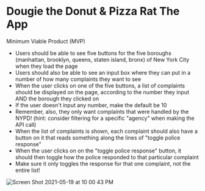 # Dougie the Donut & Pizza Rat The App
 
Minimum Viable Product (MVP)

- Users should be able to see five buttons for the five boroughs (manhattan, brooklyn, queens, staten island, bronx) of New York City when they load the page
- Users should also be able to see an input box where they can put in a number of how many complaints they want to see
- When the user clicks on one of the five buttons, a list of complaints should be displayed on the page, according to the number they input AND the borough they clicked on
- If the user doesn't input any number, make the default be 10
- Remember, also, they only want complaints that were handled by the NYPD! (hint: consider filtering for a specific "agency" when making the API call)
- When the list of complaints is shown, each complaint should also have a button on it that reads something along the lines of "toggle police response"
- When the user clicks on on the "toggle police response" button, it should then toggle how the police responded to that particular complaint
- Make sure it only toggles the response for that one complaint, not the entire list!

![Screen Shot 2021-05-19 at 10 00 43 PM](https://user-images.githubusercontent.com/80981810/118908268-17261b80-b8ef-11eb-9e85-345ac83cb57e.png)


 